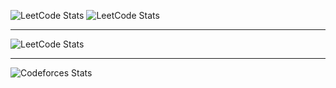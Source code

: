 ![LeetCode Stats](https://leetcard.jacoblin.cool/ChungChengEn?ext=heatmap)
![LeetCode Stats](https://leetcard.jacoblin.cool/ChungChengEn?ext=contest&theme=unicorn)

---

![LeetCode Stats](https://leetcard.jacoblin.cool/john_coding_as_learning?ext=contest)

---

![Codeforces Stats](https://codeforces-readme-stats.vercel.app/api/card?username=john_coding_as_learning)

